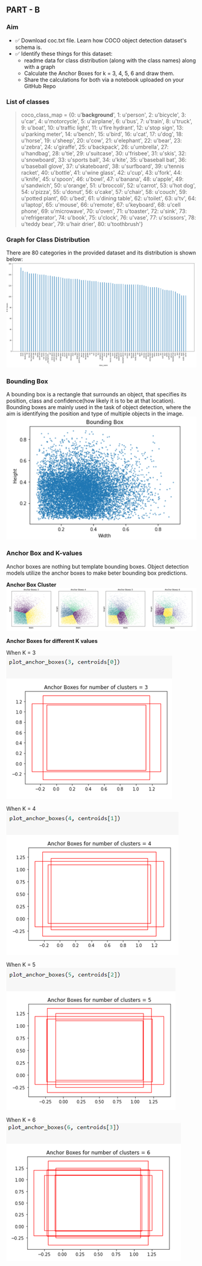 ## **PART - B**

### **Aim**

- ✅ Download coc.txt file. Learn how COCO object detection dataset's schema is. 
- ✅ Identify these things for this dataset:
  - readme data for class distribution (along with the class names) along with a graph 
  - Calculate the Anchor Boxes for k = 3, 4, 5, 6 and draw them.
  - Share the calculations for both via a notebook uploaded on your GitHub Repo
### List of classes

> coco_class_map = {0: u'__background__',
 1: u'person',
 2: u'bicycle',
 3: u'car',
 4: u'motorcycle',
 5: u'airplane',
 6: u'bus',
 7: u'train',
 8: u'truck',
 9: u'boat',
 10: u'traffic light',
 11: u'fire hydrant',
 12: u'stop sign',
 13: u'parking meter',
 14: u'bench',
 15: u'bird',
 16: u'cat',
 17: u'dog',
 18: u'horse',
 19: u'sheep',
 20: u'cow',
 21: u'elephant',
 22: u'bear',
 23: u'zebra',
 24: u'giraffe',
 25: u'backpack',
 26: u'umbrella',
 27: u'handbag',
 28: u'tie',
 29: u'suitcase',
 30: u'frisbee',
 31: u'skis',
 32: u'snowboard',
 33: u'sports ball',
 34: u'kite',
 35: u'baseball bat',
 36: u'baseball glove',
 37: u'skateboard',
 38: u'surfboard',
 39: u'tennis racket',
 40: u'bottle',
 41: u'wine glass',
 42: u'cup',
 43: u'fork',
 44: u'knife',
 45: u'spoon',
 46: u'bowl',
 47: u'banana',
 48: u'apple',
 49: u'sandwich',
 50: u'orange',
 51: u'broccoli',
 52: u'carrot',
 53: u'hot dog',
 54: u'pizza',
 55: u'donut',
 56: u'cake',
 57: u'chair',
 58: u'couch',
 59: u'potted plant',
 60: u'bed',
 61: u'dining table',
 62: u'toilet',
 63: u'tv',
 64: u'laptop',
 65: u'mouse',
 66: u'remote',
 67: u'keyboard',
 68: u'cell phone',
 69: u'microwave',
 70: u'oven',
 71: u'toaster',
 72: u'sink',
 73: u'refrigerator',
 74: u'book',
 75: u'clock',
 76: u'vase',
 77: u'scissors',
 78: u'teddy bear',
 79: u'hair drier',
 80: u'toothbrush'}

### **Graph for Class Distribution**

There are 80 categories in the provided dataset and its distribution is shown below:
![graph_for_class_dis.PNG](images-B/graph_for_class_dis.PNG)

### **Bounding Box**

A bounding box is a rectangle that surrounds an object, that specifies its position, class and confidence(how likely it is to be at that location). Bounding boxes are mainly used in the task of object detection, where the aim is identifying the position and type of multiple objects in the image.          
![bounding_box.PNG](images-B/bounding_box.PNG)


### **Anchor Box and K-values**

Anchor boxes are nothing but template bounding boxes. Object detection models utilize the anchor boxes to make beter bounding box predictions. 

**Anchor Box Cluster**       
![anchorbox_cluster.PNG](images-B/anchorbox_cluster.PNG)

**Anchor Boxes for different K values**

When K = 3    
![anchor_3.PNG](images-B/anchor_3.PNG)   

When K = 4    
![anchor_4.PNG](images-B/anchor_4.PNG)     

When K = 5     
![anchor_5.PNG](images-B/anchor_5.PNG)     

When K = 6  
![anchor_6.PNG](images-B/anchor_6.PNG)     
